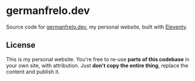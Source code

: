 # germanfrelo.dev

Source code for [germanfrelo.dev](https://germanfrelo.dev), my personal website, built with [Eleventy](https://www.11ty.dev).

## License

This is my personal website. You're free to re-use __parts of this codebase__ in your own site, with attribution. Just __don't copy the entire thing__, replace the content and publish it.